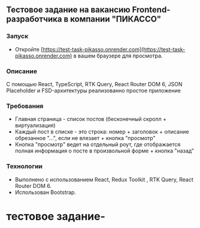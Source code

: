 ## Тестовое задание на вакансию Frontend-разработчика в компании "ПИКАССО"

### Запуск
- Откройте [https://test-task-pikasso.onrender.com](https://test-task-pikasso.onrender.com) в вашем браузере для просмотра.


### Описание

С помощью  React, TypeScript, RTK Query, React Router DOM 6, JSON Placeholder и FSD-архитектуры реализованно простое приложение 


### Требования

- Главная страница - список постов (бесконечный скролл + виртуализация)
- Каждый пост в списке - это строка: номер + заголовок + описание обрезанное "...", если не влезает + кнопка "просмотр"
- Кнопка "просмотр" ведет на отдельный роут, где отображается полная информация о посте в произвольной форме + кнопка "назад"


### Технологии

- Выполнено с использованием React, Redux Toolkit , RTK Query, React Router DOM 6.
- Использован Bootstrap.


# тестовое задание-
